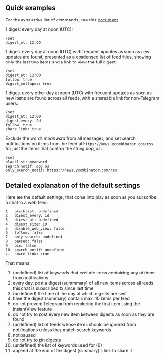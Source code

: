 ## Quick examples

For the exhaustive list of commands, see this [document](https://github.com/why-not-try-calmer/feedfarer2/blob/master/COMMANDS.md).

1 digest every day at noon (UTC):

```
/set
digest_at: 12:00 
```

1 digest every day at noon (UTC) with frequent updates as soon as new updates are found, presented as a condensed list of feed titles, showing only the last two items and a link to view the full digest:

```
/set
digest_at: 12:00
follow: true
digest_collapse: true
```

1 digest every other day at noon (UTC) with frequent updates as soon as new items are found across all feeds, with a shareable link for non-Telegram users:

```
/set
digest_at: 12:00
digest_every: 2d
follow: true 
share_link: true
```

Exclude the words _meanword_ from all messages, and set search notifications on items from the feed at `https://news.ycombinator.com/rss` for just the items that contain the string _pop\_os_:

```
/set
blacklist: meanword
search_notif: pop_os
only_search_notif: https://news.ycombinator.com/rss
```

## Detailed explanation of the default settings
Here are the default settings, that come into play as soon as you subscribe a chat to a web feed:
```
1   blacklist: undefined
2   digest_every: 1d
3   digest_at: undefined
4   digest_size: 10
5   disable_web_view: false
6   follow: false
7   only_search: undefined
8   paused: false
9   pin: false
10  search_notif: undefined
11  share_link: true
```

That means:
1. (undefined) list of keywords that exclude items containing any of them from notifications
2. every day, post a digest (summmary) of all new items across all feeds this chat is subscribed to since last time
3. (undefined) the time of the day at which digests are sent
4. have the digest (summary) contain max. 10 items per feed
5. do not prevent Telegram from rendering the first item using the InstantView feature
6. do not try to post every new item between digests as soon as they are found
7. (undefined) list of feeds whose items should be ignored from notifications unless they match search keywords
8. not paused
9. do not try to pin digests
10. (undefined) the list of keywords used for (6)
11. append at the end of the digest (summary) a link to share it
